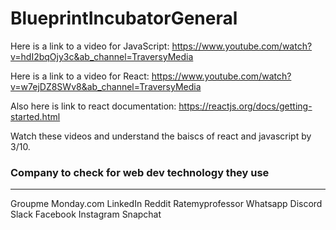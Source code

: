 # BlueprintIncubatorGeneral

Here is a link to a video for JavaScript:
https://www.youtube.com/watch?v=hdI2bqOjy3c&ab_channel=TraversyMedia

Here is a link to a video for React:
https://www.youtube.com/watch?v=w7ejDZ8SWv8&ab_channel=TraversyMedia

Also here is link to react documentation:
https://reactjs.org/docs/getting-started.html

Watch these videos and understand the baiscs of react and javascript by 3/10.

### Company to check for web dev technology they use

---

Groupme
Monday.com
LinkedIn
Reddit
Ratemyprofessor
Whatsapp
Discord
Slack
Facebook
Instagram
Snapchat
